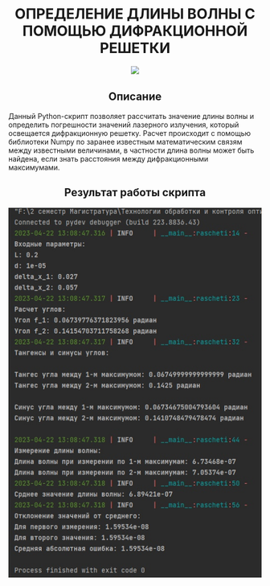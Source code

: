 <div align="center">
 <h1>ОПРЕДЕЛЕНИЕ ДЛИНЫ ВОЛНЫ С ПОМОЩЬЮ 
ДИФРАКЦИОННОЙ РЕШЕТКИ</h1>
</div>

<div align="center">
 <img src="https://i.pinimg.com/originals/50/d9/07/50d907507c76d39909a0e7c133f10e6e.gif" />
</div>

<div align="center">
 <h2>Описание</h2>
</div>
Данный Python-скрипт позволяет рассчитать значение длины волны и определить погрешности значений лазерного излучения, который освещается дифракционную решетку. Расчет происходит с помощью библиотеки Numpy по заранее известным математическим связям между известными величинами, в частности длина волны может быть найдена, если знать расстояния между дифракционными максимумами.

<div align="center">
 <h2>Результат работы скрипта</h2>
 <img src="https://github.com/Kupriyashin/DETERMINATION-OF-THE-WAVELENGTH-USING-A-DIFFRACTION-GRATING/blob/752b48cec77d1ced6e2f95ddc502f6e67e45b0fc/sOeNyoQCknE.jpg" />
</div>
